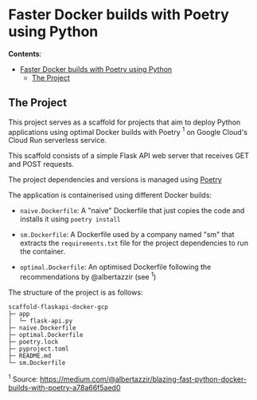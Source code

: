 # Faster Docker builds with Poetry using Python

**Contents**:

- [Faster Docker builds with Poetry using Python](#faster-docker-builds-with-poetry-using-python)
  - [The Project](#the-project)

## The Project

This project serves as a scaffold for projects that aim to deploy 
Python applications using optimal Docker builds with Poetry $^1$ 
on Google Cloud's Cloud Run serverless service.

This scaffold consists of a simple Flask API web server that 
receives GET and POST requests.

The project dependencies and versions is managed using 
[Poetry](https://python-poetry.org/) 

The application is containerised using different Docker builds:

* `naive.Dockerfile`: A "naive" Dockerfile that just copies the 
code and installs it using `poetry install`

* `sm.Dockerfile`: A Dockerfile used by a company named "sm" that
extracts the `requirements.txt` file for the project dependencies
to run the container.

* `optimal.Dockerfile`: An optimised Dockerfile following the 
recommendations by @albertazzir (see $^1$)

The structure of the project is as follows:

```
scaffold-flaskapi-docker-gcp
├─ app
|  └─ flask-api.py
├─ naive.Dockerfile
├─ optimal.Dockerfile
├─ poetry.lock
├─ pyproject.toml
├─ README.md
└─ sm.Dockerfile
```

$^1$ Source: https://medium.com/@albertazzir/blazing-fast-python-docker-builds-with-poetry-a78a66f5aed0
